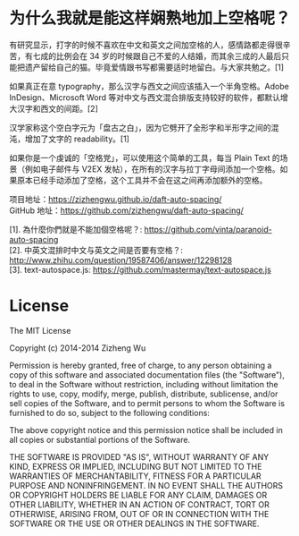 为什么我就是能这样娴熟地加上空格呢？
=================

有研究显示，打字的时候不喜欢在中文和英文之间加空格的人，感情路都走得很辛苦，有七成的比例会在 34 岁的时候跟自己不爱的人结婚，而其余三成的人最后只能把遗产留给自己的猫。毕竟爱情跟书写都需要适时地留白。与大家共勉之。[1]

如果真正在意 typography，那么汉字与西文之间应该插入一个半角空格。Adobe InDesign、Microsoft Word 等对中文与西文混合排版支持较好的软件，都默认增大汉字和西文的间距。[2]

汉学家称这个空白字元为「盘古之白」，因为它劈开了全形字和半形字之间的混沌，增加了文字的 readability。[1]

如果你是一个虔诚的「空格党」，可以使用这个简单的工具，每当 Plain Text 的场景（例如电子邮件与 V2EX 发帖），在所有的汉字与拉丁字母间添加一个空格。如果原本已经手动添加了空格，这个工具并不会在这之间再添加额外的空格。

项目地址：https://zizhengwu.github.io/daft-auto-spacing/  
GitHub 地址：https://github.com/zizhengwu/daft-auto-spacing/

[1]. 為什麼你們就是不能加個空格呢？: https://github.com/vinta/paranoid-auto-spacing  
[2]. 中英文混排时中文与英文之间是否要有空格？: http://www.zhihu.com/question/19587406/answer/12298128  
[3]. text-autospace.js: https://github.com/mastermay/text-autospace.js


License
=================
The MIT License

Copyright (c) 2014-2014 Zizheng Wu

Permission is hereby granted, free of charge, to any person obtaining a copy
of this software and associated documentation files (the "Software"), to deal
in the Software without restriction, including without limitation the rights
to use, copy, modify, merge, publish, distribute, sublicense, and/or sell
copies of the Software, and to permit persons to whom the Software is
furnished to do so, subject to the following conditions:

The above copyright notice and this permission notice shall be included in
all copies or substantial portions of the Software.

THE SOFTWARE IS PROVIDED "AS IS", WITHOUT WARRANTY OF ANY KIND, EXPRESS OR
IMPLIED, INCLUDING BUT NOT LIMITED TO THE WARRANTIES OF MERCHANTABILITY,
FITNESS FOR A PARTICULAR PURPOSE AND NONINFRINGEMENT. IN NO EVENT SHALL THE
AUTHORS OR COPYRIGHT HOLDERS BE LIABLE FOR ANY CLAIM, DAMAGES OR OTHER
LIABILITY, WHETHER IN AN ACTION OF CONTRACT, TORT OR OTHERWISE, ARISING FROM,
OUT OF OR IN CONNECTION WITH THE SOFTWARE OR THE USE OR OTHER DEALINGS IN
THE SOFTWARE.
